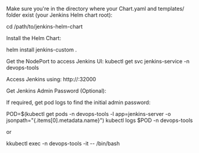 Make sure you're in the directory where your Chart.yaml and templates/ folder exist (your Jenkins Helm chart root):

cd /path/to/jenkins-helm-chart


Install the Helm Chart:

helm install jenkins-custom .

Get the NodePort to access Jenkins UI:
kubectl get svc jenkins-service -n devops-tools

Access Jenkins using:
http://<NodeIP>:32000


Get Jenkins Admin Password (Optional):

If required, get pod logs to find the initial admin password:

POD=$(kubectl get pods -n devops-tools -l app=jenkins-server -o jsonpath="{.items[0].metadata.name}")
kubectl logs $POD -n devops-tools

or 

 kkubectl exec -n devops-tools -it <podname> -- /bin/bash
